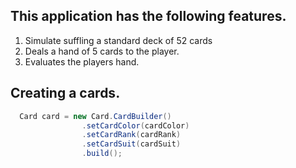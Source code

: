 ## This application has the following features.
1.  Simulate suffling a standard deck of 52 cards
2.  Deals a hand of 5 cards to the player.
3.  Evaluates the players hand.

## Creating a cards.

```java
  Card card = new Card.CardBuilder()
                .setCardColor(cardColor)
                .setCardRank(cardRank)
                .setCardSuit(cardSuit)
                .build();
```
